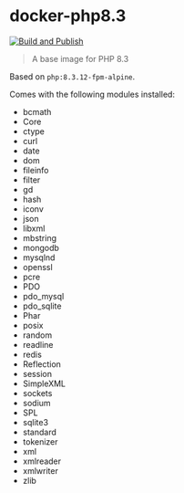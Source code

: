 # docker-php8.3

[![Build and Publish](https://github.com/simonjensen/docker-php8.3/actions/workflows/publish.yaml/badge.svg)](https://github.com/simonjensen/docker-php8.3/actions/workflows/publish.yaml)

> A base image for PHP 8.3

Based on `php:8.3.12-fpm-alpine`.

Comes with the following modules installed:

- bcmath
- Core
- ctype
- curl
- date
- dom
- fileinfo
- filter
- gd
- hash
- iconv
- json
- libxml
- mbstring
- mongodb
- mysqlnd
- openssl
- pcre
- PDO
- pdo_mysql
- pdo_sqlite
- Phar
- posix
- random
- readline
- redis
- Reflection
- session
- SimpleXML
- sockets
- sodium
- SPL
- sqlite3
- standard
- tokenizer
- xml
- xmlreader
- xmlwriter
- zlib
